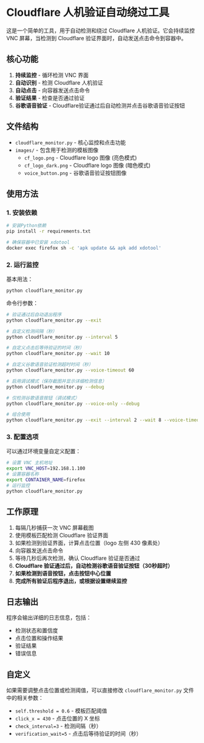 # Cloudflare 人机验证自动绕过工具

这是一个简单的工具，用于自动检测和绕过 Cloudflare 人机验证。它会持续监控 VNC 屏幕，当检测到 Cloudflare 验证界面时，自动发送点击命令到容器中。

## 核心功能

1. **持续监控** - 循环检测 VNC 界面
2. **自动识别** - 检测 Cloudflare 人机验证
3. **自动点击** - 向容器发送点击命令
4. **验证结果** - 检查是否通过验证
5. **谷歌语音验证** - Cloudflare验证通过后自动检测并点击谷歌语音验证按钮

## 文件结构

- `cloudflare_monitor.py` - 核心监控和点击功能
- `images/` - 包含用于检测的模板图像
  - `cf_logo.png` - Cloudflare logo 图像 (亮色模式)
  - `cf_logo_dark.png` - Cloudflare logo 图像 (暗色模式)
  - `voice_button.png` - 谷歌语音验证按钮图像

## 使用方法

### 1. 安装依赖

```bash
# 安装Python依赖
pip install -r requirements.txt

# 确保容器中已安装 xdotool
docker exec firefox sh -c 'apk update && apk add xdotool'
```

### 2. 运行监控

基本用法：
```bash
python cloudflare_monitor.py
```

命令行参数：
```bash
# 验证通过后自动退出程序
python cloudflare_monitor.py --exit

# 自定义检测间隔（秒）
python cloudflare_monitor.py --interval 5

# 自定义点击后等待验证的时间（秒）
python cloudflare_monitor.py --wait 10

# 自定义谷歌语音验证检测超时时间（秒）
python cloudflare_monitor.py --voice-timeout 60

# 启用调试模式（保存截图并显示详细检测信息）
python cloudflare_monitor.py --debug

# 仅检测谷歌语音按钮（调试模式）
python cloudflare_monitor.py --voice-only --debug

# 组合使用
python cloudflare_monitor.py --exit --interval 2 --wait 8 --voice-timeout 45 --debug
```

### 3. 配置选项

可以通过环境变量自定义配置：

```bash
# 设置 VNC 主机地址
export VNC_HOST=192.168.1.100
# 设置容器名称
export CONTAINER_NAME=firefox
# 运行监控
python cloudflare_monitor.py
```

## 工作原理

1. 每隔几秒捕获一次 VNC 屏幕截图
2. 使用模板匹配检测 Cloudflare 验证界面
3. 如果检测到验证界面，计算点击位置（logo 左侧 430 像素处）
4. 向容器发送点击命令
5. 等待几秒后再次检测，确认 Cloudflare 验证是否通过
6. **Cloudflare 验证通过后，自动检测谷歌语音验证按钮（30秒超时）**
7. **如果检测到语音按钮，点击按钮中心位置**
8. **完成所有验证后程序退出，或根据设置继续监控**

## 日志输出

程序会输出详细的日志信息，包括：
- 检测状态和置信度
- 点击位置和操作结果
- 验证结果
- 错误信息

## 自定义

如果需要调整点击位置或检测阈值，可以直接修改 `cloudflare_monitor.py` 文件中的相关参数：

- `self.threshold = 0.6` - 模板匹配阈值
- `click_x = 430` - 点击位置的 X 坐标
- `check_interval=3` - 检测间隔（秒）
- `verification_wait=5` - 点击后等待验证的时间（秒）